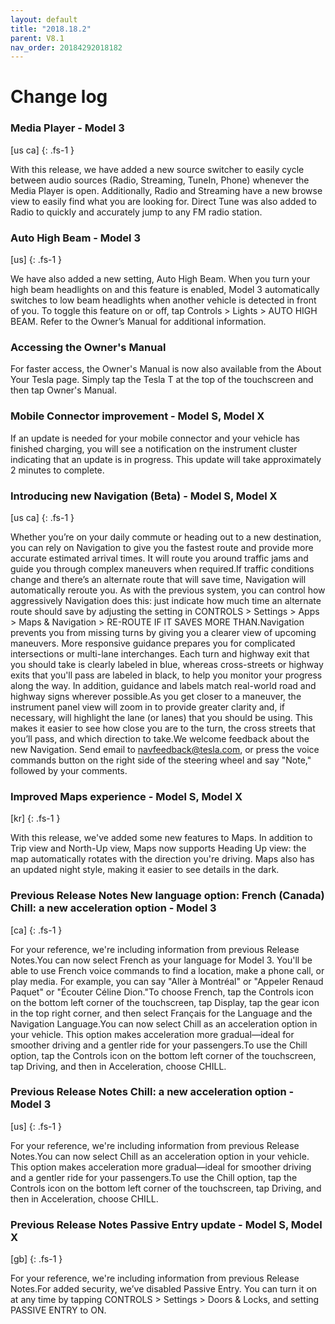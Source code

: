 ```yaml
---
layout: default
title: "2018.18.2"
parent: V8.1
nav_order: 20184292018182
---
```


# Change log

### Media Player  - Model 3
[us ca]
{: .fs-1 }

With this release, we have added a new source switcher to easily cycle between audio sources (Radio, Streaming, TuneIn, Phone) whenever the Media Player is open. Additionally, Radio and Streaming have a new browse view to easily find what you are looking for. Direct Tune was also added to Radio to quickly and accurately jump to any FM radio station.

### Auto High Beam  - Model 3
[us]
{: .fs-1 }

We have also added a new setting, Auto High Beam. When you turn your high beam headlights on and this feature is enabled, Model 3 automatically switches to low beam headlights when another vehicle is detected in front of you. To toggle this feature on or off, tap Controls > Lights > AUTO HIGH BEAM. Refer to the Owner’s Manual for additional information.

### Accessing the Owner's Manual 



For faster access, the Owner's Manual is now also available from the About Your Tesla page. Simply tap the Tesla T at the top of the touchscreen and then tap Owner's Manual.


### Mobile Connector improvement  - Model S, Model X

If an update is needed for your mobile connector and your vehicle has finished charging, you will see a notification on the instrument cluster indicating that an update is in progress. This update will take approximately 2 minutes to complete.

### Introducing new Navigation (Beta)  - Model S, Model X
[us ca]
{: .fs-1 }

Whether you’re on your daily commute or heading out to a new destination, you can rely on Navigation to give you the fastest route and provide more accurate estimated arrival times. It will route you around traffic jams and guide you through complex maneuvers when required.If traffic conditions change and there’s an alternate route that will save time, Navigation will automatically reroute you. As with the previous system, you can control how aggressively Navigation does this: just indicate how much time an alternate route should save by adjusting the setting in CONTROLS > Settings > Apps > Maps & Navigation > RE-ROUTE IF IT SAVES MORE THAN.Navigation prevents you from missing turns by giving you a clearer view of upcoming maneuvers. More responsive guidance prepares you for complicated intersections or multi-lane interchanges. Each turn and highway exit that you should take is clearly labeled in blue, whereas cross-streets or highway exits that you'll pass are labeled in black, to help you monitor your progress along the way. In addition, guidance and labels match real-world road and highway signs wherever possible.As you get closer to a maneuver, the instrument panel view will zoom in to provide greater clarity and, if necessary, will highlight the lane (or lanes) that you should be using. This makes it easier to see how close you are to the turn, the cross streets that you’ll pass, and which direction to take.We welcome feedback about the new Navigation. Send email to navfeedback@tesla.com, or press the voice commands button on the right side of the steering wheel and say "Note," followed by your comments.

### Improved Maps experience  - Model S, Model X
[kr]
{: .fs-1 }

With this release, we've added some new features to Maps. In addition to Trip view and North-Up view, Maps now supports Heading Up view: the map automatically rotates with the direction you're driving. Maps also has an updated night style, making it easier to see details in the dark.

### Previous Release Notes New language option: French (Canada) Chill: a new acceleration option  - Model 3
[ca]
{: .fs-1 }

For your reference, we're including information from previous Release Notes.You can now select French as your language for Model 3. You'll be able to use French voice commands to find a location, make a phone call, or play media. For example, you can say "Aller à Montréal" or "Appeler Renaud Paquet" or "Écouter Céline Dion."To choose French, tap the Controls icon on the bottom left corner of the touchscreen, tap Display, tap the gear icon in the top right corner, and then select Français for the Language and the Navigation Language.You can now select Chill as an acceleration option in your vehicle. This option makes acceleration more gradual—ideal for smoother driving and a gentler ride for your passengers.To use the Chill option, tap the Controls icon on the bottom left corner of the touchscreen, tap Driving, and then in Acceleration, choose CHILL.

### Previous Release Notes Chill: a new acceleration option  - Model 3
[us]
{: .fs-1 }

For your reference, we're including information from previous Release Notes.You can now select Chill as an acceleration option in your vehicle. This option makes acceleration more gradual—ideal for smoother driving and a gentler ride for your passengers.To use the Chill option, tap the Controls icon on the bottom left corner of the touchscreen, tap Driving, and then in Acceleration, choose CHILL.

### Previous Release Notes Passive Entry update  - Model S, Model X
[gb]
{: .fs-1 }

For your reference, we're including information from previous Release Notes.For added security, we’ve disabled Passive Entry. You can turn it on at any time by tapping CONTROLS > Settings > Doors & Locks, and setting PASSIVE ENTRY to ON.